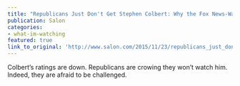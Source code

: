 ```yaml
---
title: "Republicans Just Don't Get Stephen Colbert: Why the Fox News-Watching, Climate Change-Denying Crowd Can't Understand Complex Satire"
publication: Salon
categories: 
- what-im-watching
featured: true
link_to_original: 'http://www.salon.com/2015/11/23/republicans_just_dont_get_colbert_why_the_fox_news_watching_climate_change_denying_crowd_cant_understand_complex_satire/'
---
```


Colbert’s ratings are down. Republicans are crowing they won’t watch him. Indeed, they are afraid to be challenged.